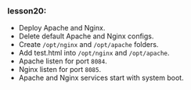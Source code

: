 ### lesson20:
- Deploy Apache and Nginx.
- Delete default Apache and Nginx configs.
- Create `/opt/nginx` and `/opt/apache` folders.
- Add test.html into `/opt/nginx` and `/opt/apache`.
- Apache listen for port `8084`.
- Nginx listen for port `8085`.
- Apache and Nginx services start with system boot.

